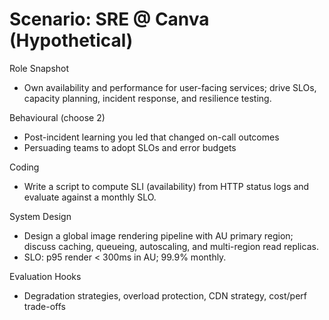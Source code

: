 # Scenario: SRE @ Canva (Hypothetical)

Role Snapshot

- Own availability and performance for user-facing services; drive SLOs, capacity planning, incident response, and resilience testing.

Behavioural (choose 2)

- Post-incident learning you led that changed on-call outcomes
- Persuading teams to adopt SLOs and error budgets

Coding

- Write a script to compute SLI (availability) from HTTP status logs and evaluate against a monthly SLO.

System Design

- Design a global image rendering pipeline with AU primary region; discuss caching, queueing, autoscaling, and multi-region read replicas.
- SLO: p95 render < 300ms in AU; 99.9% monthly.

Evaluation Hooks

- Degradation strategies, overload protection, CDN strategy, cost/perf trade-offs
